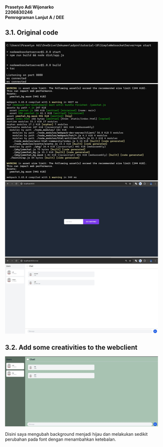 **Prasetyo Adi Wijonarko**<br>
**2206830246**<br>
**Pemrograman Lanjut A / DEE**<br>

## 3.1. Original code

![alt text](/image/npm-start-1.jpg)
![alt text](/image/npm-start-2.jpg)
![alt text](/image/username.jpg)
![alt text](/image/chat.jpg)

## 3.2. Add some creativities to the webclient

![alt text](/image/add-creativity.jpg)

Disini saya mengubah background menjadi hijau dan melakukan sedikit perubahan pada font dengan menambahkan ketebalan.